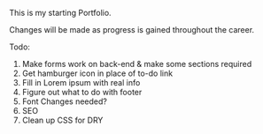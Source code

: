 This is my starting Portfolio.

Changes will be made as progress is gained throughout the career.

Todo:

1. Make forms work on back-end & make some sections required
2. Get hamburger icon in place of to-do link
3. Fill in Lorem ipsum with real info
4. Figure out what to do with footer
5. Font Changes needed?
6. SEO
7. Clean up CSS for DRY